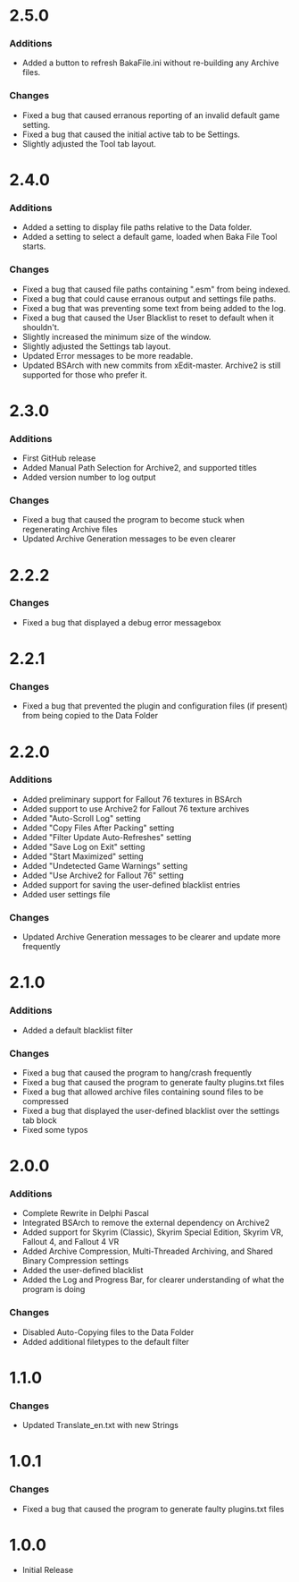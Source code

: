 # 2.5.0
### Additions
* Added a button to refresh BakaFile.ini without re-building any Archive files.
### Changes
* Fixed a bug that caused erranous reporting of an invalid default game setting.
* Fixed a bug that caused the initial active tab to be Settings.
* Slightly adjusted the Tool tab layout.

# 2.4.0
### Additions
* Added a setting to display file paths relative to the Data folder.
* Added a setting to select a default game, loaded when Baka File Tool starts.
### Changes
* Fixed a bug that caused file paths containing ".esm" from being indexed.
* Fixed a bug that could cause erranous output and settings file paths.
* Fixed a bug that was preventing some text from being added to the log.
* Fixed a bug that caused the User Blacklist to reset to default when it shouldn't.
* Slightly increased the minimum size of the window.
* Slightly adjusted the Settings tab layout.
* Updated Error messages to be more readable.
* Updated BSArch with new commits from xEdit-master. Archive2 is still supported for those who prefer it.

# 2.3.0
### Additions
* First GitHub release
* Added Manual Path Selection for Archive2, and supported titles
* Added version number to log output
### Changes
* Fixed a bug that caused the program to become stuck when regenerating Archive files
* Updated Archive Generation messages to be even clearer

# 2.2.2
### Changes
* Fixed a bug that displayed a debug error messagebox

# 2.2.1
### Changes
* Fixed a bug that prevented the plugin and configuration files (if present) from being copied to the Data Folder

# 2.2.0
### Additions
* Added preliminary support for Fallout 76 textures in BSArch
* Added support to use Archive2 for Fallout 76 texture archives
* Added "Auto-Scroll Log" setting
* Added "Copy Files After Packing" setting
* Added "Filter Update Auto-Refreshes" setting
* Added "Save Log on Exit" setting
* Added "Start Maximized" setting
* Added "Undetected Game Warnings" setting
* Added "Use Archive2 for Fallout 76" setting
* Added support for saving the user-defined blacklist entries
* Added user settings file
### Changes
* Updated Archive Generation messages to be clearer and update more frequently

# 2.1.0
### Additions
* Added a default blacklist filter
### Changes
* Fixed a bug that caused the program to hang/crash frequently
* Fixed a bug that caused the program to generate faulty plugins.txt files
* Fixed a bug that allowed archive files containing sound files to be compressed
* Fixed a bug that displayed the user-defined blacklist over the settings tab block
* Fixed some typos

# 2.0.0
### Additions
* Complete Rewrite in Delphi Pascal
* Integrated BSArch to remove the external dependency on Archive2
* Added support for Skyrim (Classic), Skyrim Special Edition, Skyrim VR, Fallout 4, and Fallout 4 VR
* Added Archive Compression, Multi-Threaded Archiving, and Shared Binary Compression settings
* Added the user-defined blacklist
* Added the Log and Progress Bar, for clearer understanding of what the program is doing
### Changes
* Disabled Auto-Copying files to the Data Folder
* Added additional filetypes to the default filter

# 1.1.0
### Changes
* Updated Translate_en.txt with new Strings

# 1.0.1
### Changes
* Fixed a bug that caused the program to generate faulty plugins.txt files

# 1.0.0
* Initial Release
